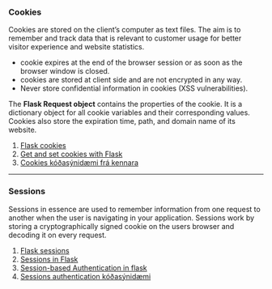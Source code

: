 ### Cookies
Cookies are stored on the client’s computer as text files. The aim is to remember and track data that is relevant to customer usage for better visitor experience and website statistics.

* cookie expires at the end of the browser session or as soon as the browser window is closed. 
* cookies are stored at client side and are not encrypted in any way. 
* Never store confidential information in cookies (XSS vulnerabilities).

The **Flask Request object** contains the properties of the cookie. It is a dictionary object for all cookie variables and their corresponding values. Cookies also store the expiration time, path, and domain name of its website.

1. [Flask cookies](https://flask.palletsprojects.com/en/3.0.x/quickstart/#cookies)
1. [Get and set cookies with Flask](https://pythonbasics.org/flask-cookies/) 
1. [Cookies kóðasýnidæmi frá kennara]()

---

### Sessions
Sessions in essence are used to remember information from one request to another when the user is navigating in your application. Sessions work by storing a cryptographically signed cookie on the users browser and decoding it on every request. 

1. [Flask sessions](https://flask.palletsprojects.com/en/3.0.x/quickstart/#sessions)
1. [Sessions in Flask](https://testdriven.io/blog/flask-sessions/)
1. [Session-based Authentication in flask](https://syscrews.medium.com/session-based-authentication-in-flask-d43fe36afc0f)
1. [Sessions authentication kóðasýnidæmi](https://github.com/vefthroun/Vefforritun1/blob/main/Verkefni3/Sessions/session_auth.py)

